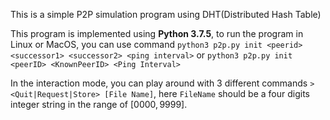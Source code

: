 This is a simple P2P simulation program using DHT(Distributed Hash Table)

This program is implemented using **Python 3.7.5**, to run the program in Linux or MacOS, you can use command `python3 p2p.py init <peerid> <successor1> <successor2> <ping interval>`  or  `python3 p2p.py init <peerID> <KnownPeerID> <Ping Interval>`

In the interaction mode, you can play around with 3 different commands `><Quit|Request|Store> [File Name]`, here `FileName` should be a four digits integer string in the range of $[0000,9999]$.

